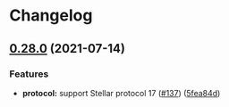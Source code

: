 # Changelog

## [0.28.0](https://www.github.com/astroband/ruby-stellar-sdk/compare/v0.27.0...v0.28.0) (2021-07-14)


### Features

* **protocol:** support Stellar protocol 17 ([#137](https://www.github.com/astroband/ruby-stellar-sdk/issues/137)) ([5fea84d](https://www.github.com/astroband/ruby-stellar-sdk/commit/5fea84d8c3b10b7afc00a10415e8fea01c25eec7))

